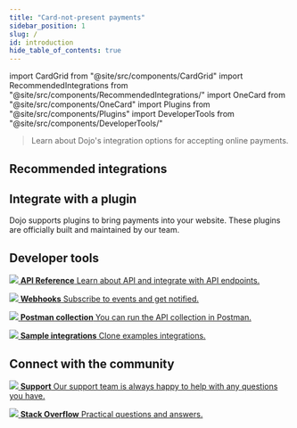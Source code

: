 ```yaml
---
title: "Card-not-present payments"
sidebar_position: 1
slug: /
id: introduction
hide_table_of_contents: true
---
```


import CardGrid from "@site/src/components/CardGrid"
import RecommendedIntegrations from "@site/src/components/RecommendedIntegrations/"
import OneCard from "@site/src/components/OneCard"
import Plugins from "@site/src/components/Plugins"
import DeveloperTools from "@site/src/components/DeveloperTools/"

>Learn about Dojo's integration options for accepting online payments.

## Recommended integrations

<RecommendedIntegrations/>

<OneCard/>

## Integrate with a plugin

Dojo supports plugins to bring payments into your website. These plugins are officially built and maintained by our team.

<Plugins/>

## Developer tools

<CardGrid home>

[![](/images/dojo-icons/TerminalWindow.svg) **API Reference** Learn about API and integrate with API endpoints.](/api)

[![](/images/dojo-icons/AnchorSimple.svg) **Webhooks** Subscribe to events and get notified.](/development-resources/webhooks.md)

[![](/images/dojo-icons/Rocket.svg) **Postman collection** You can run the API collection in Postman.](https://god.gw.postman.com/run-collection/16735701-b218f555-a7ad-46c4-8ad8-1f11c0aee443?action=collection%2Ffork&collection-url=entityId%3D16735701-b218f555-a7ad-46c4-8ad8-1f11c0aee443%26entityType%3Dcollection%26workspaceId%3Dfdd152df-0154-428c-aeb4-1b90e46b8523)

[![](/images/dojo-icons/Copy.svg) **Sample integrations** Clone examples integrations.](https://github.com/dojo-engineering/dojo-samples)

</CardGrid>

## Connect with the community

<CardGrid home>

[![](/images/dojo-icons/Headset.svg) **Support** Our support team is always happy to help with any questions you have.](https://support.dojo.tech/hc/en-gb)

[![](/images/dojo-icons/Message.svg) **Stack Overflow** Practical questions and answers.](https://stackoverflow.com/tags/dojo.tech)

</CardGrid>